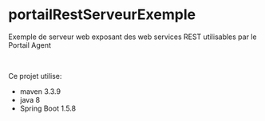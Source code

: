 # portailRestServeurExemple
Exemple de serveur web exposant des web services REST utilisables par le Portail Agent

<br>

Ce projet utilise:
 <ul>
 <li>maven 3.3.9
 <li>java 8
 <li>Spring Boot 1.5.8
 </ul>